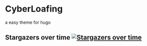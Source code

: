 # CyberLoafing

a easy theme for hugo 







## Stargazers over time [![Stargazers over time](https://starchart.cc/LYT0628/CyberLoafing.svg)](https://starchart.cc/LYT0628/CyberLoafing) 
